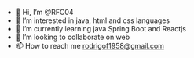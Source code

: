 - 👋 Hi, I’m @RFC04
- 👀 I’m interested in java, html and css languages
- 🌱 I’m currently learning java Spring Boot and Reactjs
- 💞️ I’m looking to collaborate on web
- 📫 How to reach me rodrigof1958@gmail.com

<!---
RFC04/RFC04 is a ✨ special ✨ repository because its `README.md` (this file) appears on your GitHub profile.
You can click the Preview link to take a look at your changes.
--->
